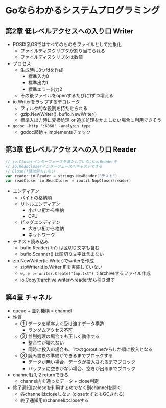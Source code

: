 # Goならわかるシステムプログラミング

## 第2章 低レベルアクセスへの入り口 Writer
- POSIX系OSではすべてのものをファイルとして抽象化
  - ファイルディスクリプタが割り当てられる
  - ファイルディスクリプタは数値
- プロセス
  - 生成時に3つfdを作成
    - 標準入力0
    - 標準出力1
    - 標準エラー出力2
  - その後ファイルをopenするたびに1ずつ増える
- io.Writerをラップするデコレータ
  - フィルタ的な役割を持たせられる
  - gzip.NewWriter(), bufio.NewWriter()
  - 標準入出力時に変換処理 or 追加処理をかましたい場合に利用できそう
- `godoc -http ':6060' -analysis type`
  - godoc起動 + implementsチェック

## 第3章 低レベルアクセスへの入り口 Reader
```go
// io.Closerインターフェースを満たしていないio.Readerを
// io.ReadCloserインターフェースへキャストできる
// Close()時は何もしない
var reader io.Reader = strings.NewReader("テスト")
var readCloser io.ReadCloser = ioutil.NopCloser(reader)
```

- エンディアン
  - バイトの格納順
  - リトルエンディアン
    - 小さい桁から格納
    - CPU
  - ビッグエンディアン
    - 大きい桁から格納
    - ネットワーク
- テキスト読み込み
  - bufio.Reader('\n') は区切り文字も含む
  - bufio.Scanner() は区切り文字は含まない
- zip.NewWriter(io.Writer)でwriterを作成
  - zipWriterはio.Writer IFを実装していない
  - `w, e := writer.Create("tmp.txt")` でarchiveするファイル作成
  - io.Copyでarchive writerへreaderから引き渡す

## 第4章 チャネル
- queue + 並列機構 = channel
- 性質
  - ① データを順序よく受け渡すデータ構造
    - ランダムアクセス不可
  - ② 並列処理の場合でも正しく動作する
    - 整合性が壊れない
    - 同時に投入の場合も、1つのgoroutineからしか順に投入となる
  - ③ 読み書きの準備ができるまでブロックする
    - データが無い場合、データが投入されるまでブロック
    - バッファに空きがない場合、空きが出るまでブロック
- channelは1, 2 returnできる
  - channel内を通ったデータ + close判定
- 終了通知はcloseを利用するのでなく別channelを開く
  - 各channelはcloseしない (closeせずともGCされる)
  - 終了通知用のchannelはcloseする